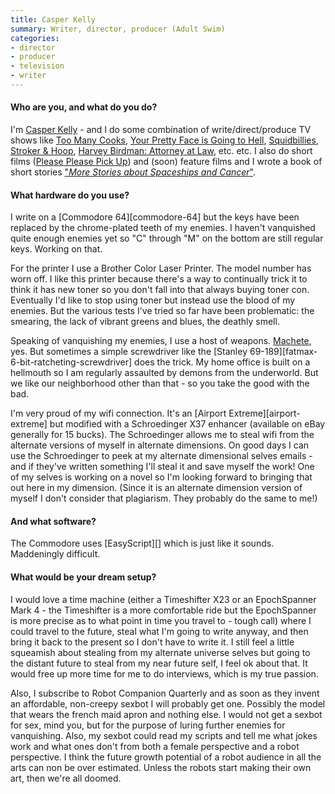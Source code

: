 ```yaml
---
title: Casper Kelly
summary: Writer, director, producer (Adult Swim)
categories:
- director
- producer
- television
- writer
---
```


#### Who are you, and what do you do?

I'm [Casper Kelly](http://casperkelly.com/ "Casper's website.") - and I do some combination of write/direct/produce TV shows like [Too Many Cooks](http://www.adultswim.com/videos/infomercials/too-many-cooks/ "An infomercial on Adult Swim."), [Your Pretty Face is Going to Hell](http://www.adultswim.com/videos/your-pretty-face-is-going-to-hell/ "A video series on Adult Swim."), [Squidbillies](http://www.adultswim.com/videos/squidbillies/ "An animated series on Adult Swim."), [Stroker & Hoop](http://www.adultswim.com/videos/stroker-and-hoop/ "An animated series on Adult Swim"), [Harvey Birdman: Attorney at Law](http://www.adultswim.com/videos/harvey-birdman-attorney-at-law/ "An animated series on Adult Swim."), etc. etc. I also do short films ([Please Please Pick Up](http://www.imdb.com/title/tt1730228/ "The IMDB entry for Please Please Pick Up.")) and (soon) feature films and I wrote a book of short stories ["*More Stories about Spaceships and Cancer*"](http://book.casperkelly.com/#about "Casper's book of short stories.").

#### What hardware do you use?

I write on a [Commodore 64][commodore-64] but the keys have been replaced by the chrome-plated teeth of my enemies. I haven't vanquished quite enough enemies yet so "C" through "M" on the bottom are still regular keys. Working on that.

For the printer I use a Brother Color Laser Printer. The model number has worn off. I like this printer because there's a way to continually trick it to think it has new toner so you don't fall into that always buying toner con. Eventually I'd like to stop using toner but instead use the blood of my enemies. But the various tests I've tried so far have been problematic: the smearing, the lack of vibrant greens and blues, the deathly smell.

Speaking of vanquishing my enemies, I use a host of weapons. [Machete](http://www.imdb.com/title/tt0985694/ "The IMDB entry for Machete."), yes. But sometimes a simple screwdriver like the [Stanley 69-189][fatmax-6-bit-ratcheting-screwdriver] does the trick. My home office is built on a hellmouth so I am regularly assaulted by demons from the underworld. But we like our neighborhood other than that - so you take the good with the bad.

I'm very proud of my wifi connection. It's an [Airport Extreme][airport-extreme] but modified with a Schroedinger X37 enhancer (available on eBay generally for 15 bucks). The Schroedinger allows me to steal wifi from the alternate versions of myself in alternate dimensions. On good days I can use the Schroedinger to peek at my alternate dimensional selves emails - and if they've written something I'll steal it and save myself the work! One of my selves is working on a novel so I'm looking forward to bringing that out here in my dimension. (Since it is an alternate dimension version of myself I don't consider that plagiarism. They probably do the same to me!)

#### And what software?

The Commodore uses [EasyScript][] which is just like it sounds. Maddeningly difficult.

#### What would be your dream setup?

I would love a time machine (either a Timeshifter X23 or an EpochSpanner Mark 4 - the Timeshifter is a more comfortable ride but the EpochSpanner is more precise as to what point in time you travel to - tough call) where I could travel to the future, steal what I'm going to write anyway, and then bring it back to the present so I don't have to write it. I still feel a little squeamish about stealing from my alternate universe selves but going to the distant future to steal from my near future self, I feel ok about that. It would free up more time for me to do interviews, which is my true passion.

Also, I subscribe to Robot Companion Quarterly and as soon as they invent an affordable, non-creepy sexbot I will probably get one. Possibly the model that wears the french maid apron and nothing else. I would not get a sexbot for sex, mind you, but for the purpose of luring further enemies for vanquishing. Also, my sexbot could read my scripts and tell me what jokes work and what ones don't from both a female perspective and a robot perspective. I think the future growth potential of a robot audience in all the arts can non be over estimated. Unless the robots start making their own art, then we're all doomed.
